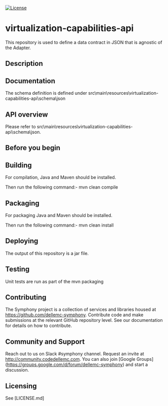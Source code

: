 [![License](https://img.shields.io/badge/License-EPL%201.0-red.svg)](https://opensource.org/licenses/EPL-1.0)
# virtualization-capabilities-api
This repository is used to define a data contract in JSON that is agnostic of the Adapter. 
## Description
## Documentation
The schema definition is defined under src\main\resources\virtualization-capabilities-api\schema\json 
## API overview
Please refer to src\main\resources\virtualization-capabilities-api\schema\json.
## Before you begin

## Building
For compilation, Java and Maven should be installed.

Then run the following command:- mvn clean compile

## Packaging
For packaging Java and Maven should be installed.

Then run the following command:- mvn clean install
## Deploying

The output of this repository is a jar file.

## Testing
Unit tests are run as part of the mvn packaging 

## Contributing

The Symphony project is a collection of services and libraries housed at https://github.com/dellemc-symphony.
Contribute code and make submissions at the relevant GitHub repository level. See our documentation for details on how to contribute.

## Community and Support


Reach out to us on Slack #symphony channel. Request an invite at http://community.codedellemc.com.
You can also join [Google Groups] (https://groups.google.com/d/forum/dellemc-symphony) and start a discussion. 

## Licensing
See [LICENSE.md]

[licence]:https://github.com/dellemc-symphony/virtualization-capabilities-api/blob/master/LICENSE.md
